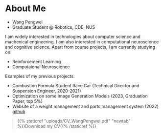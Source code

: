---
---
# About Me
- Wang Pengwei
- Graduate Student @ Robotics, CDE, NUS

I am widely interested in technologies about computer science and machenical engineering. I am also interested in computational neuroscience and cognitive science.
Apart from course projects, I am currently studying on:
- Reinforcement Learning
- Computaional Neuroscience

Examples of my previous projects:
- Combustion Formula Student Race Car (Technical Director and Suspension Engineer, 2020-2021)
- Optimization on some Image Generation Models (2023, Graduation Paper, top 5%)
- Website of a weight management and parts management system (2022) 
  [github](https://github.com/penway/WDC)

> {{% staticref "uploads/CV_WangPengwei.pdf" "newtab" %}}Download my CV{{% /staticref %}}
